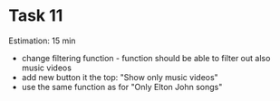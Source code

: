 # Task 11

Estimation: 15 min

- change filtering function - function should be able to filter out also music videos
- add new button it the top: "Show only music videos"
- use the same function as for "Only Elton John songs"
